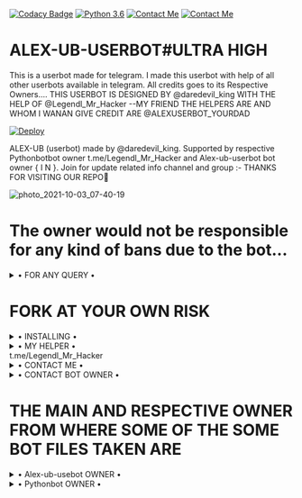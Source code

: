[![Codacy Badge](https://api.codacy.com/project/badge/Grade/f7c51539e67b483bb8d7749acca51d3a)](https://app.codacy.com/gh/H1M4N5HU0P/MAFIA-BOT/dashboard)
[![Python 3.6](https://img.shields.io/badge/Python-3.6%20or%20newer-blue.svg)](https://www.python.org/downloads/release/python-360/)
[![Contact Me](https://img.shields.io/badge/Telegram-Contact%20Me-informational)](https://t.me/daredevil_king)
[![Contact Me](https://img.shields.io/badge/Telegram-Contact%20Me-informational)](https://t.me/@Legendl_Mr_Hacker)


# ALEX-UB-USERBOT#ULTRA HIGH
This is a userbot made for telegram. I made this userbot with help of all other userbots available in telegram. All credits goes to its Respective Owners....
THIS USERBOT IS DESIGNED BY @daredevil_king WITH THE HELP OF @Legendl_Mr_Hacker --MY FRIEND
THE HELPERS ARE AND WHOM I WANAN GIVE CREDIT ARE 
@ALEXUSERBOT_YOURDAD

[![Deploy](https://www.herokucdn.com/deploy/button.svg)](https://heroku.com/deploy?template=https://github.com/Dhrubamoy/ALEX-UB)

ALEX-UB    (userbot) made by @daredevil_king. Supported by respective Pythonbotbot owner t.me/Legendl_Mr_Hacker  and Alex-ub-userbot bot owner { I N }. Join for update related info channel and group :-  THANKS FOR VISITING OUR REPO💖

![photo_2021-10-03_07-40-19](https://user-images.githubusercontent.com/87700009/137922553-4a55a437-7a01-4667-86e7-fdbaf099c7d1.jpg)


# The owner would not be responsible for any kind of bans due to the bot...


<details>

  <summary> • FOR ANY QUERY • </summary>
<h2 align="center"> <a href="https://t.me/Alex_userbot_support">☢️JOIN ALEX-UB SUPPORT☢️</a></h2>

</details>


# FORK AT YOUR OWN RISK

<details>

  <summary> • INSTALLING • </summary>

### The Easy Way

<h4>⚜️ DEPLOY TO HEROKU ⚜️</h4>
  
  [![Deploy](https://www.herokucdn.com/deploy/button.svg)](https://heroku.com/deploy?template=https://github.com/Dhrubamoy/ALEX-UB)


</details>



<details>

  <summary> • MY HELPER • </summary>
<h2 align="center"> <a href="https://t.me/about_k_4_king/6">☢️CONTACT LEGEND-LX☢️</a></h2>

</details> t.me/Legendl_Mr_Hacker



<details>

  <summary> • CONTACT ME • </summary>
<h2 align="center"> <a href="https://t.me/about_k_4_king/2">☢️ME☢️</a></h2>

</details>



<details>

  <summary> • CONTACT BOT OWNER • </summary>
<h2 align="center"> <a href="https://t.me/about_k_4_king/7">☢️ALONE ADARSH☢️</a></h2>

</details>




# THE MAIN AND RESPECTIVE OWNER FROM WHERE SOME OF THE SOME BOT FILES TAKEN ARE

<details>

  <summary> • Alex-ub-usebot OWNER • </summary>
<h2 align="center"> <a href="https://t.me/about_k_4_king/8">☢️MAFIABOT☢️</a></h2>

</details>



<details>

  <summary> • Pythonbot OWNER • </summary>
<h2 align="center"> <a href="https://t.me/about_k_4_king/9">☢️Pythonbot OWNER☢️</a></h2>

</details>


